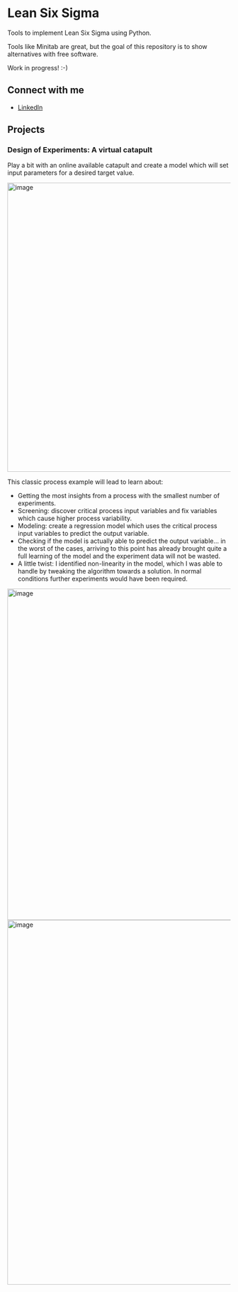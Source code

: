 # Lean Six Sigma
Tools to implement Lean Six Sigma using Python.

Tools like Minitab are great, but the goal of this repository is to show alternatives with free software.

Work in progress! :-)

## Connect with me
- [LinkedIn](https://www.linkedin.com/in/fermin-coloma/)

## Projects

### Design of Experiments: A virtual catapult

Play a bit with an online available catapult and create a model which will set input parameters for a desired target value.

<img width="790" height="651" alt="image" src="https://github.com/user-attachments/assets/8d442fc4-ae88-464c-9de5-94b7a751c0bc" />


This classic process example will lead to learn about:

- Getting the most insights from a process with the smallest number of experiments.
- Screening: discover critical process input variables and fix variables which cause higher process variability.
- Modeling: create a regression model which uses the critical process input variables to predict the output variable.
- Checking if the model is actually able to predict the output variable... in the worst of the cases, arriving to this point has already brought quite a full learning of the model and the experiment data will not be wasted.
- A little twist: I identified non-linearity in the model, which I was able to handle by tweaking the algorithm towards a solution.  In normal conditions further experiments would have been required.

<img width="790" height="746" alt="image" src="https://github.com/user-attachments/assets/e0d65e62-a78b-41c5-b72a-66cb0546142f" />


<img width="783" height="821" alt="image" src="https://github.com/user-attachments/assets/6d5ea1ce-b45b-4b3b-a26e-b708df106cbc" />
